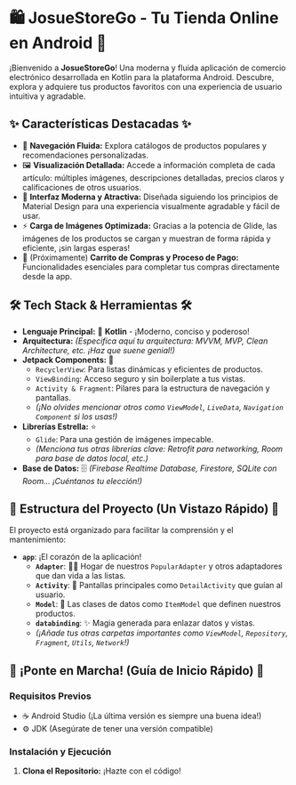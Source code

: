 # 🛍️ JosueStoreGo - Tu Tienda Online en Android 📱

¡Bienvenido a **JosueStoreGo**! Una moderna y fluida aplicación de comercio electrónico desarrollada en Kotlin para la plataforma Android. Descubre, explora y adquiere tus productos favoritos con una experiencia de usuario intuitiva y agradable.

## ✨ Características Destacadas ✨

*   🚀 **Navegación Fluida:** Explora catálogos de productos populares y recomendaciones personalizadas.
*   🖼️ **Visualización Detallada:** Accede a información completa de cada artículo: múltiples imágenes, descripciones detalladas, precios claros y calificaciones de otros usuarios.
*   🎨 **Interfaz Moderna y Atractiva:** Diseñada siguiendo los principios de Material Design para una experiencia visualmente agradable y fácil de usar.
*   ⚡ **Carga de Imágenes Optimizada:** Gracias a la potencia de Glide, las imágenes de los productos se cargan y muestran de forma rápida y eficiente, ¡sin largas esperas!
*   🛒 (Próximamente) **Carrito de Compras y Proceso de Pago:** Funcionalidades esenciales para completar tus compras directamente desde la app.

## 🛠️ Tech Stack & Herramientas 🛠️

*   **Lenguaje Principal:** 🔵 **Kotlin** - ¡Moderno, conciso y poderoso!
*   **Arquitectura:** *(Especifica aquí tu arquitectura: MVVM, MVP, Clean Architecture, etc. ¡Haz que suene genial!)*
*   **Jetpack Components:** 🚀
    *   `RecyclerView`: Para listas dinámicas y eficientes de productos.
    *   `ViewBinding`: Acceso seguro y sin boilerplate a tus vistas.
    *   `Activity & Fragment`: Pilares para la estructura de navegación y pantallas.
    *   *(¡No olvides mencionar otros como `ViewModel`, `LiveData`, `Navigation Component` si los usas!)*
*   **Librerías Estrella:** ⭐
    *   `Glide`: Para una gestión de imágenes impecable.
    *   *(Menciona tus otras librerías clave: Retrofit para networking, Room para base de datos local, etc.)*
*   **Base de Datos:** 🗄️ *(Firebase Realtime Database, Firestore, SQLite con Room... ¡Cuéntanos tu elección!)*

## 📂 Estructura del Proyecto (Un Vistazo Rápido) 📂

El proyecto está organizado para facilitar la comprensión y el mantenimiento:

*   **`app`**: ¡El corazón de la aplicación!
    *   **`Adapter`**: 🧑‍💻 Hogar de nuestros `PopularAdapter` y otros adaptadores que dan vida a las listas.
    *   **`Activity`**: 📱 Pantallas principales como `DetailActivity` que guían al usuario.
    *   **`Model`**: 🧱 Las clases de datos como `ItemModel` que definen nuestros productos.
    *   **`databinding`**: ✨ Magia generada para enlazar datos y vistas.
    *   *(¡Añade tus otras carpetas importantes como `ViewModel`, `Repository`, `Fragment`, `Utils`, `Network`!)*

## 🚀 ¡Ponte en Marcha! (Guía de Inicio Rápido) 🚀

### Requisitos Previos

*   ☕ Android Studio (¡La última versión es siempre una buena idea!)
*   ⚙️ JDK (Asegúrate de tener una versión compatible)

### Instalación y Ejecución

1.  **Clona el Repositorio:** ¡Hazte con el código!
    
